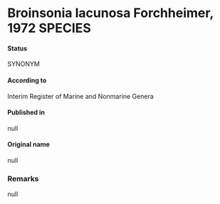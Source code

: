 Broinsonia lacunosa Forchheimer, 1972 SPECIES
=======

#### Status
SYNONYM

#### According to
Interim Register of Marine and Nonmarine Genera

#### Published in
null

#### Original name
null

### Remarks
null